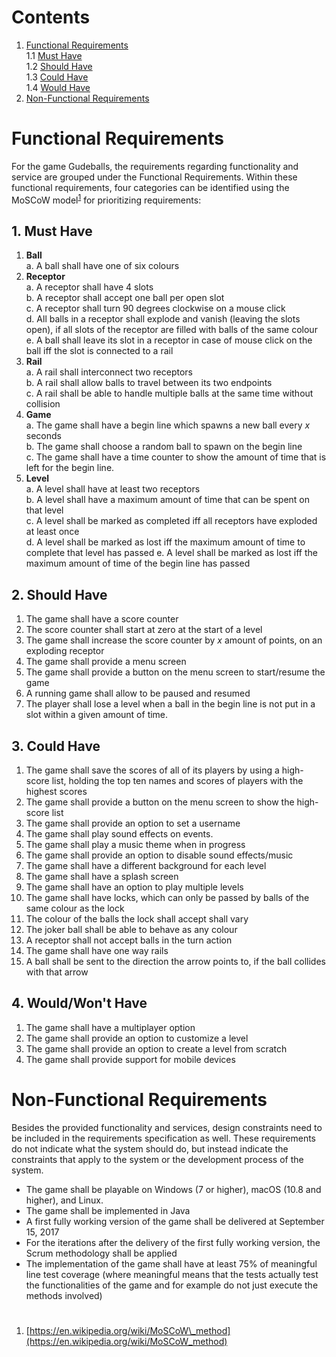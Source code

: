 # Contents
1. [Functional Requirements](#functional-requirements)  
1.1 [Must Have](#must-have)  
1.2 [Should Have](#should-have)  
1.3 [Could Have](#could-have)  
1.4 [Would Have](#would-have)  
2. [Non-Functional Requirements](#nonfunctional-requirements)

# <a id="functional-requirements"></a> Functional Requirements

For the game Gudeballs, the requirements regarding functionality and service are grouped under the Functional Requirements. Within these functional requirements, four categories can be identified using the MoSCoW model<sup>[1](#ref-moscow)</sup> for prioritizing requirements:

## 1. <a id="must-have"></a> Must Have

1. __Ball__  
    a. A ball shall have one of six colours
2. __Receptor__  
    a. A receptor shall have 4 slots  
    b. A receptor shall accept one ball per open slot  
    c. A receptor shall turn 90 degrees clockwise on a mouse click  
    d. All balls in a receptor shall explode and vanish (leaving the slots open), if all slots of the receptor are 
    filled with balls of the same colour  
    e. A ball shall leave its slot in a receptor in case of mouse click on the ball iff the slot is connected to a rail
3. __Rail__  
    a. A rail shall interconnect two receptors  
    b. A rail shall allow balls to travel between its two endpoints   
    c. A rail shall be able to handle multiple balls at the same time without collision
4. __Game__  
    a. The game shall have a begin line which spawns a new ball every _x_ seconds  
    b. The game shall choose a random ball to spawn on the begin line  
    c. The game shall have a time counter to show the amount of time that is left for the begin line.  
5. __Level__  
    a. A level shall have at least two receptors  
    b. A level shall have a maximum amount of time that can be spent on that level  
    c. A level shall be marked as completed iff all receptors have exploded at least once  
    d. A level shall be marked as lost iff the maximum amount of time to complete that level has passed
    e. A level shall be marked as lost iff the maximum amount of time of the begin line has passed

## 2. <a id="should-have"></a> Should Have

1. The game shall have a score counter
2. The score counter shall start at zero at the start of a level
3. The game shall increase the score counter by _x_ amount of points, on an exploding receptor
4. The game shall provide a menu screen
5. The game shall provide a button on the menu screen to start/resume the game
6. A running game shall allow to be paused and resumed
8. The player shall lose a level when a ball in the begin line is not put in a slot within a given amount of time.

## 3. <a id="could-have"></a> Could Have

1. The game shall save the scores of all of its players by using a high-score list, holding the top ten names and scores of players with the highest scores
2. The game shall provide a button on the menu screen to show the high-score list
3. The game shall provide an option to set a username
4. The game shall play sound effects on events.
5. The game shall play a music theme when in progress
6. The game shall provide an option to disable sound effects/music
7. The game shall have a different background for each level
8. The game shall have a splash screen
9. The game shall have an option to play multiple levels
10. The game shall have locks, which can only be passed by balls of the same colour as the lock
11. The colour of the balls the lock shall accept shall vary
12. The joker ball shall be able to behave as any colour
13. A receptor shall not accept balls in the turn action
14. The game shall have one way rails
15. A ball shall be sent to the direction the arrow points to, if the ball collides
with that arrow

## 4. <a id="would-have"></a> Would/Won't Have

1. The game shall have a multiplayer option
2. The game shall provide an option to customize a level
3. The game shall provide an option to create a level from scratch
4. The game shall provide support for mobile devices

# <a id="nonfunctional-requirements"></a> Non-Functional Requirements

Besides the provided functionality and services, design constraints need to be included in the requirements specification as well. These requirements do not indicate what the system should do, but instead indicate the constraints that apply to the system or the development process of the system.

- The game shall be playable on Windows (7 or higher), macOS (10.8 and higher), and Linux.
- The game shall be implemented in Java
- A first fully working version of the game shall be delivered at September 15, 2017
- For the iterations after the delivery of the first fully working version, the Scrum methodology shall be applied
- The implementation of the game shall have at least 75% of meaningful line test coverage (where meaningful means that the tests actually test the functionalities of the game and for example do not just execute the methods involved)

#
1. <a id="ref-moscow"></a> [https://en.wikipedia.org/wiki/MoSCoW\_method](https://en.wikipedia.org/wiki/MoSCoW_method)
